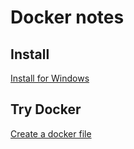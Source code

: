 # Docker notes

## Install
[Install for Windows](https://docs.docker.com/docker-for-windows/install/)

## Try Docker
[Create a docker file](https://docs.docker.com/get-started/part2/#define-a-container-with-dockerfile)